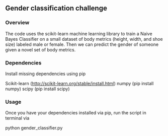 ## Gender classification challenge

### Overview
The code uses the scikit-learn machine learning library to train a Naive Bayes Classifier on a small dataset of body metrics (height, width, and shoe size) labeled male or female. Then we can predict the gender of someone given a novel set of body metrics.

### Dependencies
Install missing dependencies using pip

Scikit-learn (http://scikit-learn.org/stable/install.html) numpy (pip install numpy) scipy (pip install scipy)

### Usage
Once you have your dependencies installed via pip, run the script in terminal via

python gender_classifier.py
